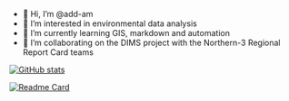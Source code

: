 - 👋 Hi, I’m @add-am
- 👀 I’m interested in environmental data analysis
- 🌱 I’m currently learning GIS, markdown and automation
- 💞️ I’m collaborating on the DIMS project with the Northern-3 Regional Report Card teams 

[![GitHub stats](https://github-readme-stats.vercel.app/api?username=add-am)](https://github.com/anuraghazra/github-readme-stats&count_private=true&theme=transparent&show_icons=true)

[![Readme Card](https://github-readme-stats.vercel.app/api/pin/?username=add-am&repo=github-readme-stats)](https://github.com/Northern-3/spatial-analyses)

<!---
add-am/add-am is a ✨ special ✨ repository because its `README.md` (this file) appears on your GitHub profile.
You can click the Preview link to take a look at your changes.
--->
